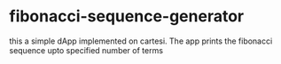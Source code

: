 # fibonacci-sequence-generator
this a simple dApp implemented on cartesi. The app prints the fibonacci sequence upto specified number of terms
